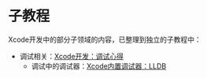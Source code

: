 # 子教程

Xcode开发中的部分子领域的内容，已整理到独立的子教程中：

* 调试相关：[Xcode开发：调试心得](http://book.crifan.org/books/xcode_dev_debug_summary/website/)
  * 调试中的调试器：[Xcode内置调试器：LLDB](https://book.crifan.org/books/xcode_debugger_lldb/website/)
